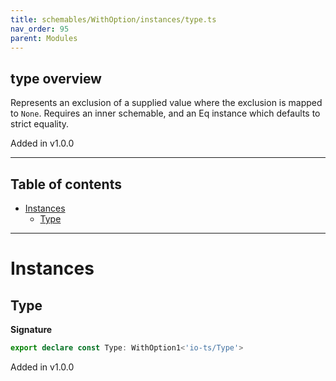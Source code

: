 ```yaml
---
title: schemables/WithOption/instances/type.ts
nav_order: 95
parent: Modules
---
```


## type overview

Represents an exclusion of a supplied value where the exclusion is mapped to `None`.
Requires an inner schemable, and an Eq instance which defaults to strict equality.

Added in v1.0.0

---

<h2 class="text-delta">Table of contents</h2>

- [Instances](#instances)
  - [Type](#type)

---

# Instances

## Type

**Signature**

```ts
export declare const Type: WithOption1<'io-ts/Type'>
```

Added in v1.0.0

